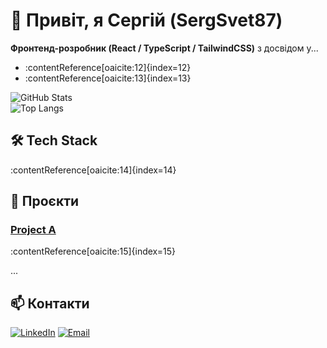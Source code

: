 # 👋 Привіт, я Сергій (SergSvet87)

**Фронтенд-розробник (React / TypeScript / TailwindCSS)** з досвідом у...
- :contentReference[oaicite:12]{index=12}
- :contentReference[oaicite:13]{index=13}

![GitHub Stats](...)  
![Top Langs](...)

## 🛠 Tech Stack
:contentReference[oaicite:14]{index=14}

## 💼 Проєкти
### [Project A](url)
:contentReference[oaicite:15]{index=15}

...

## 📫 Контакти
[![LinkedIn](...)](...) [![Email](...)](...)
